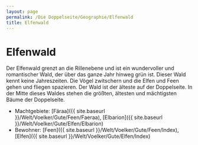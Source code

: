 ```yaml
---
layout: page
permalink: /Die Doppelseite/Geographie/Elfenwald
title: Elfenwald
---
```


# Elfenwald

Der Elfenwald grenzt an die Rillenebene und ist ein wundervoller und romantischer Wald, der über das ganze Jahr hinweg grün ist. Dieser Wald kennt keine Jahreszeiten. Die Vögel zwitschern und die Elfen und Feen gehen und fliegen spazieren. Der Wald ist der älteste auf der Doppelseite. In der Mitte dieses Waldes stehen die größten, ältesten und mächtigsten Bäume der Doppelseite.

- Machtgebiete: [Färaa]({{ site.baseurl }}/Welt/Voelker/Gute/Feen/Faeraa), [Elbarion]({{ site.baseurl }}/Welt/Voelker/Gute/Elfen/Elbarion)
- Bewohner: [Feen]({{ site.baseurl }}/Welt/Voelker/Gute/Feen/Index), [Elfen]({{ site.baseurl }}/Welt/Voelker/Gute/Elfen/Index)


